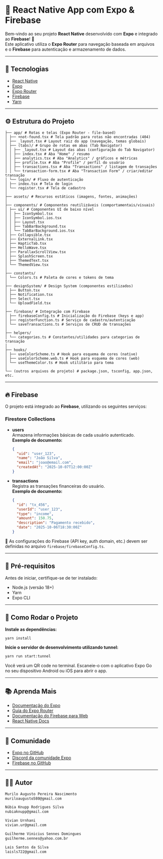 # 📱 React Native App com Expo & Firebase

Bem-vindo ao seu projeto **React Native** desenvolvido com **Expo** e integrado ao **Firebase**! 🚀  
Este aplicativo utiliza o **Expo Router** para navegação baseada em arquivos e o **Firebase** para autenticação e armazenamento de dados.

---

## 🧩 Tecnologias

- [React Native](https://reactnative.dev/)
- [Expo](https://expo.dev/)
- [Expo Router](https://docs.expo.dev/router/introduction/)
- [Firebase](https://firebase.google.com/)
- [Yarn](https://yarnpkg.com/)

---

## ⚙️ Estrutura do Projeto
```plaintext
├── app/ # Rotas e telas (Expo Router - file-based)
│ ├── +not-found.tsx # Tela padrão para rotas não encontradas (404)
│ ├── _layout.tsx # Layout raiz do app (navegação, temas globais)
│ ├── (tabs)/ # Grupo de rotas em abas (Tab Navigator)
│ │ ├── _layout.tsx # Layout das abas (configuração do Tab Navigator)
│ │ ├── index.tsx # Aba "Home" / resumo
│ │ ├── analytics.tsx # Aba "Analytics" / gráficos e métricas
│ │ ├── profile.tsx # Aba "Profile" / perfil do usuário
│ │ ├── transactions.tsx # Aba "Transactions" / listagem de transações
│ │ └── transaction-form.tsx # Aba "Transaction Form" / criar/editar transação
│ └── login/ # Fluxo de autenticação
│ ├── index.tsx # Tela de login
│ └── register.tsx # Tela de cadastro
│
├── assets/ # Recursos estáticos (imagens, fontes, animações)
│
├── components/ # Componentes reutilizáveis (comportamentais/visuais)
│ ├── ui/ # Componentes UI de baixo nível
│ │ ├── IconSymbol.tsx
│ │ ├── IconSymbol.ios.tsx
│ │ ├── Layout.tsx
│ │ ├── TabBarBackground.tsx
│ │ └── TabBarBackground.ios.tsx
│ ├── Collapsible.tsx
│ ├── ExternalLink.tsx
│ ├── HapticTab.tsx
│ ├── HelloWave.tsx
│ ├── ParallaxScrollView.tsx
│ ├── SplashScreen.tsx
│ ├── ThemedText.tsx
│ └── ThemedView.tsx
│
├── constants/
│ └── Colors.ts # Paleta de cores e tokens de tema
│
├── designSystem/ # Design System (componentes estilizados)
│ ├── Button.tsx
│ ├── Notification.tsx
│ ├── Select.tsx
│ └── UploadField.tsx
│
├── firebase/ # Integração com Firebase
│ ├── firebaseConfig.ts # Inicialização do Firebase (keys e app)
│ ├── registerFunction.ts # Serviço de cadastro/autenticação
│ └── saveTransactions.ts # Serviços de CRUD de transações
│
├── helpers/
│ └── categories.ts # Constantes/utilidades para categorias de transação
│
├── hooks/
│ ├── useColorScheme.ts # Hook para esquema de cores (native)
│ ├── useColorScheme.web.ts # Hook para esquema de cores (web)
│ └── useThemeColor.ts # Hook utilitário para tema
│
└── (outros arquivos de projeto) # package.json, tsconfig, app.json, etc.
```
---

## 🔥 Firebase

O projeto está integrado ao **Firebase**, utilizando os seguintes serviços:

### **Firestore Collections**

- **users**  
  Armazena informações básicas de cada usuário autenticado.  
  **Exemplo de documento:**
  ```json
  {
    "uid": "user_123",
    "name": "João Silva",
    "email": "joao@email.com",
    "createdAt": "2025-10-07T12:00:00Z"
  }
  ```

- **transactions**  
  Registra as transações financeiras do usuário.  
  **Exemplo de documento:**
  ```json
  {
    "id": "tx_456",
    "userId": "user_123",
    "type": "income",
    "amount": 150.75,
    "description": "Pagamento recebido",
    "date": "2025-10-06T18:30:00Z"
  }
  ```

🔑 As configurações do Firebase (API key, auth domain, etc.) devem ser definidas no arquivo `firebase/firebaseConfig.ts`.

---

## 🧠 Pré-requisitos

Antes de iniciar, certifique-se de ter instalado:

- Node.js (versão 18+)
- Yarn
- Expo CLI

---

## 🚀 Como Rodar o Projeto

**Instale as dependências:**
```bash
yarn install
```

**Inicie o servidor de desenvolvimento utilizando tunnel:**
```bash
yarn run start:tunnel
```

Você verá um QR code no terminal. Escaneie-o com o aplicativo Expo Go no seu dispositivo Android ou iOS para abrir o app.

---

## 📚 Aprenda Mais

- [Documentação do Expo](https://docs.expo.dev/)
- [Guia do Expo Router](https://docs.expo.dev/router/introduction/)
- [Documentação do Firebase para Web](https://firebase.google.com/docs/web/setup)
- [React Native Docs](https://reactnative.dev/docs/getting-started)

---

## 💬 Comunidade

- [Expo no GitHub](https://github.com/expo/expo)
- [Discord da comunidade Expo](https://discord.gg/expo)
- [Firebase no GitHub](https://github.com/firebase/firebase-js-sdk)

---

## 🧑‍💻 Autor

```markdown
Murilo Augusto Pereira Nascimento
muriloaugusto580@gmail.com

Núbia Knupp Rodrigues Silva
nubiaknupp@gmail.com

Vivian Urnhani
vivian.ur@gmail.com

Guilherme Vinicius Sennes Domingues
guilherme.sennes@yahoo.com.br

Lais Santos da Silva
laisls722@gmail.com
```
